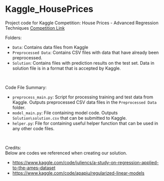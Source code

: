# Kaggle_HousePrices
Project code for Kaggle Competition: House Prices - Advanced Regression Techniques [Competition Link](https://www.kaggle.com/competitions/house-prices-advanced-regression-techniques)


Folders:
* ```Data```: Contains data files from Kaggle
* ```Preprocessed Data```: Contains CSV files with data that have already been preprocessed.
* ```Solution```: Contains files with prediction results on the test set. Data in solution file is in a format that is accepted by Kaggle.
<br>

Code File Summary:
* ```preprocess_main.py```: Script for processing training and test data from Kaggle. Outputs preprocessed CSV data files in the ```Preprocessed Data``` folder.
* ```model_main.py```: File containing model code. Outputs ```Solution\solution.csv``` that can be submitted to Kaggle.
* ```helper.py```: File for containing useful helper function that can be used in any other code files.
<br>

Credits: <br>
Below are codes we referenced when creating our solution.
* <https://www.kaggle.com/code/juliencs/a-study-on-regression-applied-to-the-ames-dataset>
* <https://www.kaggle.com/code/apapiu/regularized-linear-models>
